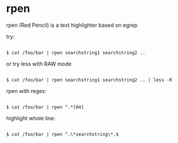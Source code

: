 rpen
====

rpen (Red Pencil) is a text highlighter based on egrep

try:

<code>
$ cat /foo/bar | rpen searchstring1 searchstring2 .. 
</code>

or try less with RAW mode

<code>
$ cat /foo/bar | rpen searchstring1 searchstring2 .. | less -R 
</code>

rpen with regex:

<code>
$ cat /foo/bar | rpen ^.*[04]
</code>

highlight whole line:

<code>
$ cat /foo/bar | rpen ^.\*searchstring\*.$
</code>
